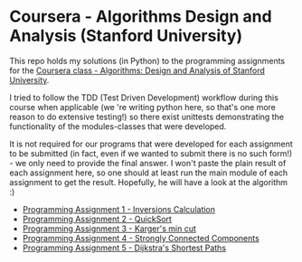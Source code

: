 # Coursera - Algorithms Design and Analysis (Stanford University)

This repo holds my solutions (in Python) to the programming assignments for the [Coursera class - Algorithms: Design and Analysis of Stanford University](https://www.coursera.org/learn/algorithm-design-analysis/home/welcome).

I tried to follow the TDD (Test Driven Development) workflow during this
course when applicable (we 're writing python here, so that's one more reason to do extensive testing!) so there exist unittests demonstrating the
functionality of the modules-classes that were developed.

It is not required for our programs that were developed for each assignment to be submitted (in fact, even if we wanted to submit there is no such 
form!) - we only need to provide the final answer. I won't paste the plain result of each assignment here, so one should at least run the main
module of each assignment to get the result. Hopefully, he will have a look at the algorithm :) 

* [Programming Assignment 1 - Inversions Calculation](assignment1_inversions_calculator)
* [Programming Assignment 2 - QuickSort](assignment2_quicksort_count_comparisons)
* [Programming Assignment 3 - Karger's min cut](assignment3_karger_min_cut)
* [Programming Assignment 4 - Strongly Connected Components](assignment4_strongly_connected_components)
* [Programming Assignment 5 - Dijkstra's Shortest Paths](assignment5_dijkstra)

